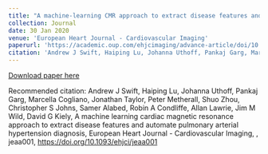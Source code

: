 ```yaml
---
title: "A machine-learning CMR approach to extract disease features and automate pulmonary arterial hypertension diagnosis"
collection: Journal
date: 30 Jan 2020
venue: 'European Heart Journal - Cardiovascular Imaging'
paperurl: 'https://academic.oup.com/ehjcimaging/advance-article/doi/10.1093/ehjci/jeaa001/5717931'
citation: 'Andrew J Swift, Haiping Lu, Johanna Uthoff, Pankaj Garg, Marcella Cogliano, Jonathan Taylor, Peter Metherall, Shuo Zhou, Christopher S Johns, Samer Alabed, Robin A Condliffe, Allan Lawrie, Jim M Wild, David G Kiely. <i>European Heart Journal - Cardiovascular Imaging</i>, jeaa001, https://doi.org/10.1093/ehjci/jeaa001'
---
```

<!---This paper is about the number 2. The number 3 is left for future work.-->

[Download paper here](https://academic.oup.com/ehjcimaging/advance-article/doi/10.1093/ehjci/jeaa001/5717931)

Recommended citation: Andrew J Swift, Haiping Lu, Johanna Uthoff, Pankaj Garg, Marcella Cogliano, Jonathan Taylor, Peter Metherall, Shuo Zhou, Christopher S Johns, Samer Alabed, Robin A Condliffe, Allan Lawrie, Jim M Wild, David G Kiely, A machine learning cardiac magnetic resonance approach to extract disease features and automate pulmonary arterial hypertension diagnosis, European Heart Journal - Cardiovascular Imaging, , jeaa001, https://doi.org/10.1093/ehjci/jeaa001
<!---permalink: /publication/2010-10-01-paper-title-number-2-->
<!---excerpt: 'This paper is about the number 2. The number 3 is left for future work.'.-->
<!---&quot;Paper Title Number 2.&quot; <i>arxiv</i>. 1(2).-->
